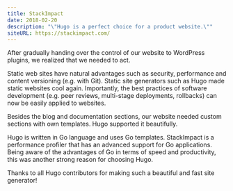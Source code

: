 ```yaml
---
title: StackImpact
date: 2018-02-20
description: "\"Hugo is a perfect choice for a product website.\""
siteURL: https://stackimpact.com/
---
```


After gradually handing over the control of our website to WordPress plugins, we realized that we needed to act.

Static web sites have natural advantages such as security, performance and content versioning (e.g. with Git). Static site generators such as Hugo made static websites cool again. Importantly, the best practices of software development (e.g. peer reviews, multi-stage deployments, rollbacks) can now be easily applied to websites.

Besides the blog and documentation sections, our website needed custom sections with own templates. Hugo supported it beautifully.

Hugo is written in Go language and uses Go templates. StackImpact is a performance profiler that has an advanced support for Go applications. Being aware of the advantages of Go in terms of speed and productivity, this was another strong reason for choosing Hugo.

Thanks to all Hugo contributors for making such a beautiful and fast site generator!
